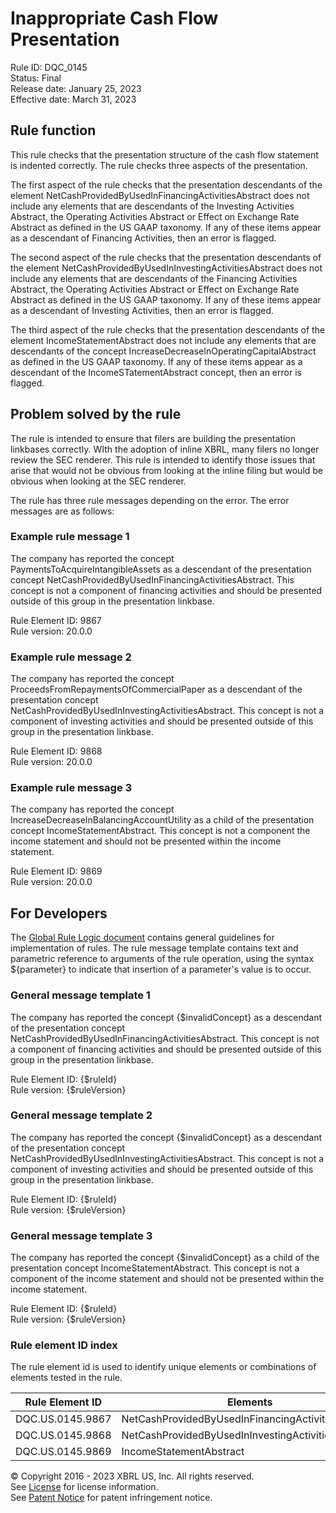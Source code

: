 # Inappropriate Cash Flow Presentation  
Rule ID: DQC_0145  
Status: Final  
Release date: January 25, 2023  
Effective date: March 31, 2023  
  
## Rule function
This rule checks that the presentation structure of the cash flow statement is indented correctly. The rule checks three aspects of the presentation.

The first aspect of the rule checks that the presentation descendants of the element NetCashProvidedByUsedInFinancingActivitiesAbstract does not include any elements that are descendants of the Investing Activities Abstract, the Operating Activities Abstract or Effect on Exchange Rate Abstract as defined in the US GAAP taxonomy.  If any of these items appear as a descendant of Financing Activities, then an error is flagged.

The second aspect of the rule checks that the presentation descendants of the element NetCashProvidedByUsedInInvestingActivitiesAbstract does not include any elements that are descendants of the Financing Activities Abstract, the Operating Activities Abstract or Effect on Exchange Rate Abstract as defined in the US GAAP taxonomy.  If any of these items appear as a descendant of Investing Activities, then an error is flagged.

The third aspect of the rule checks that the presentation descendants of the element IncomeStatementAbstract  does not include any elements that are descendants of the concept IncreaseDecreaseInOperatingCapitalAbstract as defined in the US GAAP taxonomy.  If any of these items appear as a descendant of the IncomeSTatementAbstract concept, then an error is flagged.

## Problem solved by the rule  
The rule is intended to ensure that filers are building the presentation linkbases correctly.  WIth the adoption of inline XBRL, many filers no longer review the SEC renderer.  This rule is intended to identify those issues that arise that would not be obvious from looking at the inline filing but would be obvious when looking at the SEC renderer.

The rule has three rule messages depending on the error.  The error messages are as follows: 

### Example rule message 1
The company has reported the concept PaymentsToAcquireIntangibleAssets as a descendant of the presentation concept NetCashProvidedByUsedInFinancingActivitiesAbstract.  This concept is not a component of financing activities and should be presented outside of this group in the presentation linkbase.

Rule Element ID: 9867  
Rule version: 20.0.0 

### Example rule message 2
The company has reported the concept ProceedsFromRepaymentsOfCommercialPaper as a descendant of the presentation concept NetCashProvidedByUsedInInvestingActivitiesAbstract.  This concept is not a component of investing activities and should be presented outside of this group in the presentation linkbase.

Rule Element ID: 9868  
Rule version: 20.0.0 

### Example rule message 3
The company has reported the concept IncreaseDecreaseInBalancingAccountUtility as a child of the presentation concept IncomeStatementAbstract.  This concept is not a component the income statement and should not be presented within the income statement.

Rule Element ID: 9869  
Rule version: 20.0.0 

## For Developers  
The [Global Rule Logic document](https://github.com/DataQualityCommittee/dqc_us_rules/blob/master/docs/GlobalRuleLogic.md) contains general guidelines for implementation of rules. The rule message template contains text and parametric reference to arguments of the rule operation, using the syntax ${parameter} to indicate that insertion of a parameter's value is to occur.  
  
### General message template 1
The company has reported the concept {$invalidConcept} as a descendant of the presentation concept NetCashProvidedByUsedInFinancingActivitiesAbstract.  This concept is not a component of financing activities and should be presented outside of this group in the presentation linkbase.  

Rule Element ID: {$ruleId}  
Rule version: {$ruleVersion}  
  
### General message template 2
The company has reported the concept {$invalidConcept} as a descendant of the presentation concept NetCashProvidedByUsedInInvestingActivitiesAbstract.  This concept is not a component of investing activities and should be presented outside of this group in the presentation linkbase.  

Rule Element ID: {$ruleId}  
Rule version: {$ruleVersion}

### General message template 3
The company has reported the concept {$invalidConcept} as a child of the presentation concept IncomeStatementAbstract.  This concept is not a component of the income statement and should not be presented within the income statement.  

Rule Element ID: {$ruleId}  
Rule version: {$ruleVersion}

### Rule element ID index  
The rule element id is used to identify unique elements or combinations of elements tested in the rule.

|Rule Element ID|Elements|
|--- |--- |
|DQC.US.0145.9867|NetCashProvidedByUsedInFinancingActivitiesAbstract|
|DQC.US.0145.9868|NetCashProvidedByUsedInInvestingActivitiesAbstract|
|DQC.US.0145.9869|IncomeStatementAbstract|

© Copyright 2016 - 2023 XBRL US, Inc. All rights reserved.   
See [License](https://xbrl.us/dqc-license) for license information.  
See [Patent Notice](https://xbrl.us/dqc-patent) for patent infringement notice.  